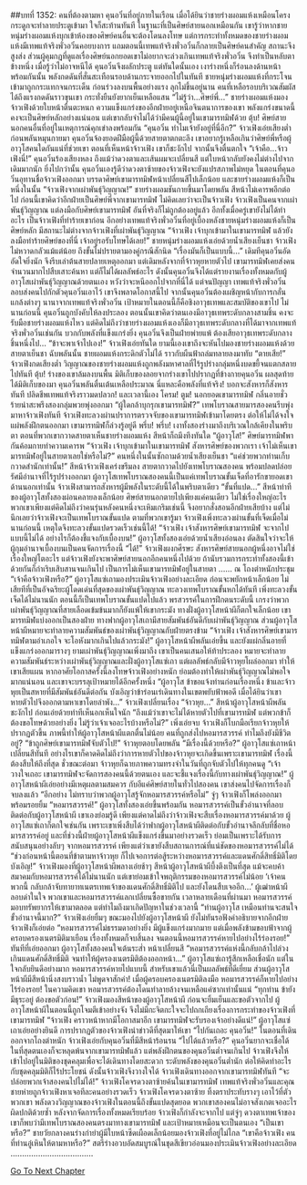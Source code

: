 ##บทที่ 1352: คนที่ต้องตามหา
คุนอวิ๋นที่อยู่ภายในเรือน เมื่อได้ยินว่าชายร่างผอมแห้งเหมือนโครงกระดูกจะทำลายประตูเข้ามา ใจก็สะท้านทันที
ในฐานะที่เป็นศิษย์สายนอกเหมือนกัน เขารู้ว่าหากชายหนุ่มร่างผอมแห้งบุกเข้าห้องของศิษย์คนอื่นจะต้องโดนลงโทษ
แต่การกระทำทั้งหมดของชายร่างผอมแห้งมีเทพแท้จริงพั่วอวิ๋นคอยบงการ แถมตอนนี้เทพแท้จริงพั่วอวิ๋นก็กลายเป็นศิษย์คนสำคัญ สถานะจึงสูงส่ง
ส่วนผู้คุมกฎที่ดูแลเรื่องศิษย์นอกยอดเขาไม่อยากจะล่วงเกินเทพแท้จริงพั่วอวิ๋น จึงทำเป็นหลับตาข้างหนึ่ง
เมื่อรู้ว่าไม่อาจหนีได้ คุนอวิ๋นจึงผลักประตู
แต่ทันใดนั้นเอง เงาร่างหนึ่งก็ร่อนลงด้านหน้า
พร้อมกันนั้น พลังกดดันที่สั่นสะเทือนรอบด้านกระจายออกไปในทันที
ชายหนุ่มร่างผอมแห้งที่กระโจนเข้ามาถูกกระแทกจนกระเด็น ก่อนร่วงลงบนพื้นอย่างแรง ลุกไม่ขึ้นอยู่นาน
คนที่เหลือรอบบริเวณสัมผัสได้ถึงแรงกดดันราวขุนเขา กระทั่งยืนยังยากเย็นเหลือแสน
“ไม่รู้ว่า…ศิษย์พี่…”
ชายร่างผอมแห้งมองจ้าวเฟิงด้วยใบหน้าตื่นตะหนก
ความแข็งแกร่งของอีกฝ่ายอยู่เหนือจินตนาการของเขา พลังแกร่งขนาดนี้ คงจะเป็นศิษย์หลักอย่างแน่นอน แต่เขากลับจำไม่ได้ว่ามีคนผู้นี้อยู่ในเขามารทมิฬด้วย
ตุ้บ!
ศิษย์สายนอกคนอื่นที่อยู่ในเหตุการณ์คุกเข่าลงพร้อมกัน
“คุนอวิ๋น ทำไมเจ้ายังอยู่ที่นี่อีก?”
จ้าวเฟิงเอ่ยเสียงต่ำ ก่อนพลันหมุนกายมา
คุนอวิ๋นจ้องยอดฝีมือผู้นี้ด้วยสายตาตกตะลึง เขาอยากรู้เหลือเกินว่าศิษย์พี่หรือผู้อาวุโสคนใดกันแน่ที่ช่วยเขา
ตอนที่เห็นหน้าจ้าวเฟิง เขาก็ชะงักไป จากนั้นจึงตื่นตกใจ
“เจ้าคือ...จ้าวเฟิงนี่!”
คุนอวิ๋นร้องเสียงหลง
ถึงแม้ว่าดวงตาและเส้นผมจะเปลี่ยนสี แต่ใบหน้ากลับยังคงไม่ต่างไปจากเดิมมากนัก
ยิ่งไปกว่านั้น คุนอวิ๋นเองรู้ดีว่าดวงตาซ้ายของจ้าวเฟิงจะยังแปรสภาพไม่หยุด
ในตอนที่คุนอวิ๋นอุทานชื่อจ้าวเฟิงออกมา บรรดาศิษย์เขามารทมิฬหน้าเปลี่ยนสีไปเล็กน้อย และชายร่างผอมแห้งก็เป็นหนึ่งในนั้น
“จ้าวเฟิงจากเผ่าพันธุ์วิญญาณ!”
ชายร่างผอมชันกายขึ้นมาโดยพลัน สีหน้าไม่เคารพอีกต่อไป
ก่อนนี้เขาคิดว่าอีกฝ่ายเป็นศิษย์พี่จากเขามารทมิฬ ไม่คิดเลยว่าจะเป็นจ้าวเฟิง
จ้าวเฟิงเป็นคนจากเผ่าพันธุ์วิญญาณ แต่ลงมือกับศิษย์เขามารทมิฬ อันที่จริงก็ไม่ถูกต้องอยู่แล้ว อีกทั้งเมื่อครู่เขายังไม่ได้ทำอะไร เป็นจ้าวเฟิงที่ทำร้ายเขาก่อน
อีกอย่างเทพแท้จริงพั่วอวิ๋นที่อยู่เบื้องหลังชายหนุ่มร่างผอมแห้งก็เป็นศิษย์หลัก มีสถานะไม่ต่างจากจ้าวเฟิงที่เผ่าพันธุ์วิญญาณ
“จ้าวเฟิง เจ้าบุกเข้ามาในเขามารทมิฬ แล้วยังลงมือทำร้ายศิษย์ของที่นี่ เจ้าอยู่รอรับโทษได้เลย!”
ชายหนุ่มร่างผอมแห้งเอ่ยด้วยน้ำเสียงเย็นชา
จ้าวเฟิงไม่หวาดกลัวแม้แต่น้อย ถึงขั้นไม่ปรายตามองคู่กรณีสักนิด
“เรื่องมันก็เป็นแบบนี้...”
เดิมทีคุนอวิ๋นอัดอัดใจยิ่งนัก จึงรีบเล่าต้นสายปลายเหตุออกมา
แต่เดิมหลังจากที่จ้าวหุยหายตัวไป เขามารทมิฬเคยส่งคนจำนวนมากไปสืบเสาะค้นหา แต่ก็ไม่ได้ผลลัพธ์อะไร
ดังนั้นคุนอวิ๋นจึงได้แต่รายงานเรื่องทั้งหมดกับผู้อาวุโสเผ่าพันธุ์วิญญาณด้วยตนเอง หวังว่าจะหนีออกไปจากที่นี่ได้
แต่จนปัญญา เทพแท้จริงพั่วอวิ๋นลอบส่งคนไปกักตัวคุนอวิ๋นเอาไว้ เขาจึงพลาดโอกาสนี้ไป
จากนั้นคุนอวิ๋นต้องเผชิญหน้ากับการกลั่นแกล้งต่างๆ นานาจากเทพแท้จริงพั่วอวิ๋น เป้าหมายในตอนนี้ก็คือชิงอาวุธเทพและสมบัติของเขาไป
ไม่นานก่อนนี้ คุนอวิ๋นถูกบังคับให้ลงประลอง ตอนนั้นเขาคิดว่าตนเองมีอาวุธเทพระดับกลางสามชิ้น คงจะรับมือชายร่างผอมแห้งไหว
แต่คิดไม่ถึงว่าชายร่างผอมแห้งเองก็มีอาวุธเทพระดับกลางที่ได้มาจากเทพแท้จริงพั่วอวิ๋นเช่นกัน บวกกับพลังที่แข็งแกร่งยิ่ง คุนอวิ๋นจึงเป็นฝ่ายพ่ายแพ้ ต้องเสียอาวุธเทพระดับกลางชิ้นหนึ่งไป…
“ข้าจะพาเจ้าไปเอง!”
จ้าวเฟิงเอ่ยทันใด
ยามนี้เองเขาถึงจะหันไปมองชายร่างผอมแห้งด้วยสายตาเย็นชา
ฉับพลันนั้น ชายผอมแห้งกระดิกตัวไม่ได้ ราวกับผืนฟ้าถล่มทลายลงมาทับ
“ตายเสีย!”
จ้าวเฟิงกดเสียงต่ำ
วิญญาณของชายร่างผอมแห้งถูกพลังมหาศาลที่ไร้รูปร่างกลุ่มหนึ่งบดขยี้จนแตกสลายไปทันที
ตุ้บ!
ร่างของเขาล้มลงบนพื้น
มิติเก็บของลอยจากร่างเขาไปปรากฏที่ข้างกายคุนอวิ๋น
ผลสุดท้ายได้มิติเก็บของมา คุนอวิ๋นพลันตื่นเต้นเหลือประมาณ นี่แหละคือพลังที่แท้จริง!
บอกจะสังหารก็สังหารทันที ปลิดชีพเทพแท้จริงราวมดปลวก!
และเวลานี้เอง
โครม! ตูม!
นอกยอดเขามารทมิฬ กลิ่นอายชั่วร้ายน่าสะพรึงสองกลุ่มพวยพุ่งออกมา
“ผู้ใดกล้าบุกรุกเขามารทมิฬ?”
เทพโบราณสายมารสองคนรีบพุ่งมาหาจ้าวเฟิงทันที
จ้าวเฟิงทะลวงผ่านปราการตรวจจับของเขามารทมิฬเข้ามาโดยตรง ต่อให้ไม่ได้จงใจแผ่พลังฝึกตนออกมา เขามารทมิฬก็ล่วงรู้อยู่ดี
พรึ่บ! พรึ่บ!
เงาทั้งสองร่างมาถึงบริเวณใกล้เคียงในพริบตา
ตอนที่พวกเขากวาดสายตาเห็นชายร่างผอมแห้ง สีหน้าก็ถมึงทึงทันใด
“ผู้อาวุโส!”
ศิษย์มารทมิฬพากันค้อมกายทำความเคารพ
“จ้าวเฟิง เจ้าบุกเข้ามาในเขามารทมิฬ สังหารศิษย์ของพวกเรา เจ้าไม่เห็นเขามารทมิฬอยู่ในสายตาเลยใช่หรือไม่?”
คนหนึ่งในนั้นซักถามด้วยน้ำเสียงเย็นชา
“แค่ช่วยพวกท่านเก็บกวาดสำนักเท่านั้น!”
สีหน้าจ้าวเฟิงเคร่งขรึมลง สายตากวาดไปยังเทพโบราณสองคน พร้อมปลดปล่อยรัศมีอำนาจที่ไร้รูปร่างออกมา
ผู้อาวุโสเทพโบราณสองคนนี้เป็นแค่เทพโบราณขั้นเจ็ดที่อารักขายอดเขาด้านนอกเท่านั้น
จ้าวเฟิงสามารถสังหารผู้มีพลังในระดับนี้ได้ในพริบตาเดียว
“ขั้นที่แปด…”
สีหน้าท่าทีของผู้อาวุโสทั้งสองผ่อนคลายลงเล็กน้อย
ศิษย์สายนอกตายไปเพียงแค่คนเดียว ไม่ใช่เรื่องใหญ่อะไร พวกเขาเพียงแต่คิดไม่ถึงว่าคนรุ่นหลังคนหนึ่งจะเหิมเกริมเช่นนี้ จึงอยากสั่งสอนอีกฝ่ายเสียบ้าง
แต่ไม่นึกเลยว่าจ้าวเฟิงจะเป็นเทพโบราณขั้นแปด
ตามที่พวกเขารู้มา จ้าวเฟิงเพิ่งทะลวงผ่านขั้นที่เจ็ดเมื่อไม่นานก่อนนี้ เหตุใดจึงทะลวงขั้นแปดรวดเร็วเช่นนี้ได้!
“จ้าวเฟิง เจ้าสังหารศิษย์เขามารทมิฬ จะจากไปแบบนี้ไม่ได้ อย่างไรก็ต้องชี้แจงกับเบื้องบน!”
ผู้อาวุโสทั้งสองเอ่ยด้วยน้ำเสียงอ่อนลง ตัดสินใจว่าจะให้ผู้กุมอำนาจเบื้องบนเป็นคนจัดการเรื่องนี้
“ได้!”
จ้าวเฟิงผงกศีรษะ
สังหารศิษย์สายนอกผู้หนึ่งอาจไม่ใช่เรื่องใหญ่โตอะไร แต่จ้าวเฟิงยังจะพาศิษย์สายนอกอีกคนหนึ่งไปด้วย ถ้านับรวมการกระทำทั้งสองนี้เข้าด้วยกันก็กำเริบเสิบสานจนเกินไป เป็นการไม่เห็นเขามารทมิฬอยู่ในสายตา
……
ณ โถงตำหนักประชุม
“เจ้าคือจ้าวเฟิงหรือ?”
ผู้อาวุโสแซ่เถามองประเมินจ้าวเฟิงอย่างละเอียด ก่อนจะพยักหน้าเล็กน้อย
ไม่เสียทีที่เป็นอัจฉริยะผู้โดดเด่นที่สุดของเผ่าพันธุ์วิญญาณ ทะลวงเทพโบราณขั้นหกได้ทันที เพิ่งทะลวงขั้นเจ็ดได้ไม่นานนัก ตอนนี้ก็เป็นเทพโบราณขั้นแปดไปแล้ว
พรสวรรค์ในการฝึกตนระดับนี้ เกรงว่าพวกเผ่าพันธุ์วิญญาณที่สายเลือดเข้มข้นมากก็ยังแพ้ให้เขากระมัง
ทางฝั่งผู้อาวุโสหน้าผีก็ตกใจเล็กน้อย
เขามารทมิฬแบ่งออกเป็นสองฝ่าย ทางฟากผู้อาวุโสเถามีสายสัมพันธ์อันดีกับเผ่าพันธุ์วิญญาณ ส่วนผู้อาวุโสหน้าผีหมายจะทำลายความสัมพันธ์ของเผ่าพันธุ์วิญญาณกับฝ่ายตรงข้าม
“จ้าวเฟิง เจ้าสังหารศิษย์เขามารทมิฬตามอำเภอใจ จะโอหังมากเกินไปแล้วกระมัง!”
ผู้อาวุโสหน้าผีพลันเอ่ยขึ้น และยังแผ่กลิ่นอายที่แข็งแกร่งออกมารางๆ
ยามเผ่าพันธุ์วิญญาณเพิ่งมาถึง เขาเป็นคนเสนอให้ท้าประลอง หมายจะทำลายความสัมพันธ์ระหว่างเผ่าพันธุ์วิญญาณและฝั่งผู้อาวุโสแซ่เถา
แต่ผลลัพธ์กลับมีจ้าวหุยโผล่ออกมา ทำให้เขาเสียแผน
หากอาศัยโอกาสครั้งนี้ลงโทษจ้าวเฟิงอย่างหนัก ย่อมต้องทำให้เผ่าพันธุ์วิญญาณไม่พอใจมากแน่นอน และเขาจะบรรลุเป้าหมายได้อีกครั้งหนึ่ง
“ผู้อาวุโส ข้าขอแจ้งท่านก่อนเรื่องหนึ่ง ข้าและจ้าวหุยเป็นสหายที่มีสัมพันธ์อันดีต่อกัน บังเอิญว่าข้าร่อนเร่เดินทางในเขตพยับฟ้าพอดี เมื่อได้ยินว่าเขาหายตัวไปจึงออกตามหาเขาโดยลำพัง...”
จ้าวเฟิงเปลี่ยนเรื่อง
“จ้าวหุย…”
สีหน้าผู้อาวุโสหน้าผีพลันชะงักไป ก่อนเอ่ยด้วยท่าทีเห็นอกเห็นใจนัก
“ถึงแม้ว่าเขาจะไม่ได้หายตัวไปที่เขามารทมิฬ แต่พวกข้าก็ต้องขอโทษด้วยอย่างยิ่ง ไม่รู้ว่าเจ้าเจออะไรบ้างหรือไม่?”
เพิ่งเอ่ยจบ จ้าวเฟิงก็โบกมือเรียกจ้าวหุยให้ปรากฏตัวขึ้น
ภาพนี้ทำให้ผู้อาวุโสหน้าผีแตกตื่นไม่น้อย
คนที่ถูกส่งไปหอมารสวรรค์ ทำไมถึงยังมีชีวิตอยู่?
“ข้าถูกศิษย์เขามารทมิฬจับตัวไป!”
จ้าวหุยตอบโดยพลัน
“มีเรื่องนี้ด้วยหรือ?”
ผู้อาวุโสแซ่เถาหน้าเปลี่ยนสีทันที
อย่างไรเขาก็คาดคิดไม่ถึงว่าการหายตัวไปของจ้าวหุยจะเกิดขึ้นเพราะเขามารทมิฬ เรื่องนี้ต้องสืบให้ถึงที่สุด
ชั่วขณะต่อมา จ้าวหุยก็ฉายภาพความทรงจำในวันที่ถูกจับตัวไปให้ทุกคนดู
“เจ้าวางใจเถอะ เขามารทมิฬจะจัดการสองคนนี้ด้วยตนเอง และจะชี้แจงเรื่องนี้กับทางเผ่าพันธุ์วิญญาณ!”
ผู้อาวุโสหน้าผีเอ่ยอย่างมีเหตุผลตามสมควร
กับอีแค่ศิษย์สายในทั่วไปสองคน เขาส่งคนไปจัดการเรื่องก็จบลงแล้ว
“อีกอย่าง ไม่ทราบว่าพวกผู้อาวุโสรู้จักหอมารสวรรค์หรือไม่”
จู่ๆ จ้าวเฟิงก็โพล่งออกมาพร้อมรอยยิ้ม
“หอมารสวรรค์!”
ผู้อาวุโสทั้งสองเอ่ยขึ้นพร้อมกัน
หอมารสวรรค์เป็นขั้วอำนาจที่ลอบติดต่อกับผู้อาวุโสหน้าผี เขาเองย่อมรู้ดี เพียงแต่คาดไม่ถึงว่าจ้าวเฟิงจะสืบเรื่องหอมารสวรรค์มาด้วย
ผู้อาวุโสแซ่เถาก็ตกใจเช่นกัน เพราะเขาเพิ่งสืบได้ว่าฟากผู้อาวุโสหน้าผีติดต่อกับขั้วอำนาจลึกลับที่ชื่อหอมารสวรรค์อยู่
และที่ช่วงนี้ฝ่ายผู้อาวุโสหน้าผีแข็งแกร่งขึ้นมาอย่างรวดเร็ว ย่อมเป็นเพราะได้รับการสนับสนุนอย่างลับๆ จากหอมารสวรรค์ เพียงแต่ว่าเขายังสืบสถานการณ์ที่แน่ชัดของหอมารสวรรค์ไม่ได้
“ช่วงก่อนหน้านี้ตอนที่ข้าตามหาจ้าวหุย ก็ไปเจอการต่อสู้ระหว่างหอมารสวรรค์และแดนศักดิ์สิทธิ์มิติโดยบังเอิญ!”
จ้าวเฟิงมองที่ผู้อาวุโสหน้าผีพลางเอ่ยช้าๆ
สีหน้าผู้อาวุโสหน้าผีบึ้งตึงเป็นที่สุด
แม้จะคบค้าสมาคมกับหอมารสวรรค์ได้ไม่นานนัก แต่เขาย่อมเข้าใจพฤติกรรมของหอมารสวรรค์ไม่น้อย
‘เจ้าคนพวกนี้ กลับกล้าจับทายาทเนตรเทพเจ้าของแดนศักดิ์สิทธิ์มิติไป และยังโดนสืบเจออีก...’
ผู้เฒ่าหน้าผีลอบด่าในใจ
พวกเขาและหอมารสวรรค์แลกเปลี่ยนซื้อขายกัน เวลาหลายเดือนที่ผ่านมา หอมารสวรรค์มอบทรัพยากรให้เขามาตลอด แต่ทำไมถึงมาเกิดปัญหาในช่วงเวลานี้
“ท่านผู้อาวุโส เหมือนท่านจะสนใจขั้วอำนาจนี้มาก?”
จ้าวเฟิงเอ่ยยิ้มๆ ขณะมองไปยังผู้อาวุโสหน้าผี
ยังไม่ทันรอฟังคำอธิบายจากอีกฝ่าย จ้าวเฟิงก็เอ่ยต่อ “หอมารสวรรค์ไม่ธรรมดาอย่างยิ่ง มีผู้แข็งแกร่งมากมาย แต่เมื่อพลังข้ามขอบฟ้าจากผู้ครอบครองเนตรมิติมาเยือน เรื่องทั้งหมดก็จบสิ้นลง จนตอนนี้หอมารสวรรค์หายไปอย่างไร้ร่องรอย!”
ทันทีที่เอ่ยออกมา ผู้อาวุโสทั้งสองคนใจเต้นระส่ำ หน้าเปลี่ยนสี
“หอมารสวรรค์แห่งนี้กลับกล้าไปล่วงเกินแดนศักดิ์สิทธิ์มิติ จนทำให้ผู้ครองเนตรมิติต้องออกหน้า…”
ผู้อาวุโสแซ่เถารู้สึกเหลือเชื่อนัก แต่ในใจกลับยินดีอย่างมาก
หอมารสวรรค์หายไปแบบนี้ สำหรับเขาแล้วนี่เป็นผลลัพธ์ที่ดีเยี่ยม
ส่วนผู้อาวุโสหน้าผีมีสีหน้านิ่งสงบราวน้ำ ไม่พูดจาสักคำ!
เมื่อผู้ครอบครองเนตรมิติลงมือ หอมารสวรรค์ก็หายไปอย่างไร้ร่องรอย!
ในความคิดเขา หอมารสวรรค์ต้องโดนทำลายล้างจนเหลือแค่ซากเท่านั้นแน่
“ทุกท่าน ข้ายังมีธุระอยู่ ต้องขอตัวก่อน!”
จ้าวเฟิงมองสีหน้าของผู้อาวุโสหน้าผี ก่อนจะยิ้มเย็นและขอตัวจากไป
ผู้อาวุโสหน้าผีในตอนนี้ถูกโจมตีเข้าอย่างจัง จึงไม่มีกะจิตกะใจจะไปถกเถียงเรื่องการกระทำของจ้าวเฟิงที่เขามารทมิฬ
“จ้าวเฟิง คราวหน้าหากมีโอกาสมาอีก เขามารทมิฬจะรับรองเจ้าอย่างดีแน่!”
ผู้อาวุโสแซ่เถาเอ่ยอย่างยินดี
การปรากฏตัวของจ้าวเฟิงนำข่าวดีที่สุดมาให้เขา
“ไปกันเถอะ คุนอวิ๋น!”
ในตอนที่เดินออกจากโถงตำหนัก จ้าวเฟิงเอ่ยกับคุนอวิ๋นที่มีสีหน้าร้อนรน
“ไปได้แล้วหรือ?”
คุนอวิ๋นยากจะเชื่อได้ ในที่สุดตนเองก็จะหลุดพ้นจากเขามารทมิฬแล้ว
แต่พลังฝึกตนของคุนอวิ๋นต่ำจนเกินไป จ้าวเฟิงจึงให้เข้าไปอยู่ในมิติของชุดคลุมเพื่อจะได้เดินทางโดยสะดวก
ระดับพลังของคุนอวิ๋นต่ำนัก ต่อให้คิดทำอะไรกับชุดคลุมมิติก็ไร้ประโยชน์ ดังนั้นจ้าวเฟิงจึงวางใจได้
จ้าวเฟิงเดินทางออกจากเขามารทมิฬทันที
“จะปล่อยพวกเจ้าสองคนไปไม่ได้!”
จ้าวเฟิงโคจรดวงตาซ้ายค้นในเขามารทมิฬ
เทพแท้จริงพั่วอวิ๋นและคุณชายห่ายถูกจ้าวเฟิงหาเจอทีละคนอย่างรวดเร็ว
จ้าวเฟิงโคจรดวงตาซ้าย ทิ้งตราประทับรางๆ เอาไว้ที่ตัวพวกเขา
พลังดวงวิญญาณของจ้าวเฟิงในตอนนี้ถึงขั้นแปดสุดยอด พวกเขาสองคนไม่อาจสังเกตเจออะไรผิดปกติด้วยซ้ำ
หลังจากจัดการเรื่องทั้งหมดเรียบร้อย จ้าวเฟิงก็กำลังจะจากไป
แต่จู่ๆ ดวงตาเทพเจ้าของเขาก็พบว่ามีเทพโบราณสองคนตรงมาทางเขามารทมิฬ และเป้าหมายเหมือนจะเป็นตนเอง
“เป็นเขาหรือ?”
ชายวัยกลางคนร่างกำยำผู้มีใบหน้าซีดเผือดเล็กน้อยมองจ้าวเฟิงที่อยู่ไม่ไกล
“เขาคือจ้าวเฟิง คนที่ท่านอู๋เหินให้ตามหาหรือ?”
สตรีร่างอวบอัดสมบูรณ์ในชุดสีเขียวอ่อนมองประเมินจ้าวเฟิงอย่างละเอียด
....................................


[Go To Next Chapter]( ./209.md)